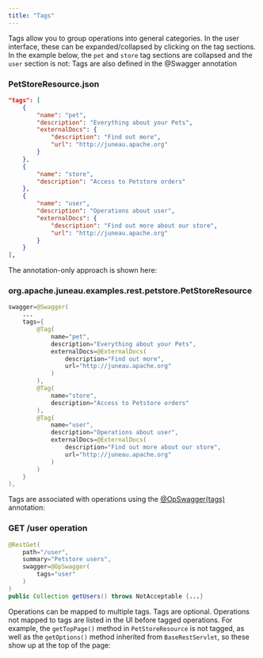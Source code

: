 ```yaml
---
title: "Tags"
---
```


Tags allow you to group operations into general categories.
In the user interface, these can be expanded/collapsed by clicking on the tag sections.
In the example below, the `pet` and `store` tag sections are collapsed and the `user` section is not: Tags are also defined in the @Swagger annotation
### PetStoreResource.json


```json
"tags": [
    {
        "name": "pet",
        "description": "Everything about your Pets",
        "externalDocs": {
            "description": "Find out more",
            "url": "http://juneau.apache.org"
        }
    },
    {
        "name": "store",
        "description": "Access to Petstore orders"
    },
    {
        "name": "user",
        "description": "Operations about user",
        "externalDocs": {
            "description": "Find out more about our store",
            "url": "http://juneau.apache.org"
        }
    }
],
```


The annotation-only approach is shown here:
### org.apache.juneau.examples.rest.petstore.PetStoreResource


```java
swagger=@Swagger(
    ...
    tags={
        @Tag(
            name="pet",
            description="Everything about your Pets",
            externalDocs=@ExternalDocs(
                description="Find out more",
                url="http://juneau.apache.org"
            )
        ),
        @Tag(
            name="store",
            description="Access to Petstore orders"
        ),
        @Tag(
            name="user",
            description="Operations about user",
            externalDocs=@ExternalDocs(
                description="Find out more about our store",
                url="http://juneau.apache.org"
            )
        )
    }
),
```


Tags are associated with operations using the [@OpSwagger(tags)]({{API_DOCS}}/org/apache/juneau/rest/annotation/OpSwagger.html#tags()) annotation:
### GET /user operation


```java
@RestGet(
    path="/user",
    summary="Petstore users",
    swagger=@OpSwagger(
        tags="user"
    )
)
public Collection getUsers() throws NotAcceptable {...}
```


Operations can be mapped to multiple tags.
Tags are optional.
Operations not mapped to tags are listed in the UI before tagged operations.
For example, the `getTopPage()` method in `PetStoreResource` is not tagged, as well as the `getOptions()` method inherited from `BaseRestServlet`, so these show up at the top of the page:
